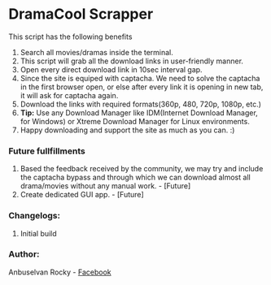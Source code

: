 # DramaCool Scrapper

This script has the following benefits

1.  Search all movies/dramas inside the terminal.
2.  This script will grab all the download links in user-friendly manner.
3.  Open every direct download link in 10sec interval gap.
4.  Since the site is equiped with captacha. We need to solve the captacha in the first browser open, or else after every link it is opening in new tab, it will ask for captacha again.
5.  Download the links with required formats(360p, 480, 720p, 1080p, etc.)
6.  **Tip:** Use any Download Manager like IDM(Internet Download Manager, for Windows) or Xtreme Download Manager for Linux environments.
7.  Happy downloading and support the site as much as you can. :)

### Future fullfillments

1. Based the feedback received by the community, we may try and include the captacha bypass and through which we can download almost all drama/movies without any manual work. - [Future]
2. Create dedicated GUI app. - [Future]

### Changelogs:

1. Initial build

### Author:

Anbuselvan Rocky - [Facebook](https://facebook.com/anburocky3)
